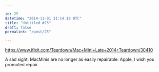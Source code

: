 ```yaml
---

id: 25
datetime: "2014-11-01 11:14:18 UTC"
title: "Untitled #25"
draft: false
permalink: "/post/25"

---
```


https://www.ifixit.com/Teardown/Mac+Mini+Late+2014+Teardown/30410

A sad sight. MacMinis are no longer as easily repairable. Apple, I wish you promoted repair.

